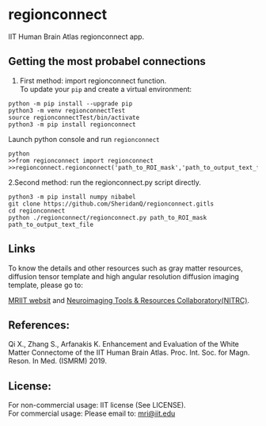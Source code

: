 # regionconnect
IIT Human Brain Atlas regionconnect app.

## Getting the most probabel connections
1. First method: import regionconnect function.   
   To update your `pip` and create a virtual environment: 
```
python -m pip install --upgrade pip
python3 -m venv regionconnectTest
source regionconnectTest/bin/activate
python3 -m pip install regionconnect
```
   Launch python console and run `regionconnect`
```
python
>>from regionconnect import regionconnect
>>regionconnect.regionconnect('path_to_ROI_mask','path_to_output_text_file')
```

2.Second method: run the regionconnect.py script directly.
```
python3 -m pip install numpy nibabel
git clone https://github.com/SheridanQ/regionconnect.gitls
cd regionconnect
python ./regionconnect/regionconnect.py path_to_ROI_mask path_to_output_text_file

```

## Links
To know the details and other resources such as gray matter resources, diffusion tensor template and high angular resolution diffusion imaging template, please go to:

[MRIIT websit](https://www5.iit.edu/~mri/Home.html) 
and
[Neuroimaging Tools & Resources Collaboratory(NITRC)](https://www.nitrc.org/projects/iit/).  

## References:
Qi X., Zhang S., Arfanakis K. Enhancement and Evaluation of the White Matter Connectome of the IIT Human Brain Atlas. Proc. Int. Soc. for Magn. Reson. In Med. (ISMRM) 2019.  

## License:
For non-commercial usage: IIT license (See LICENSE).  
For commercial usage: Please email to: mri@iit.edu 
